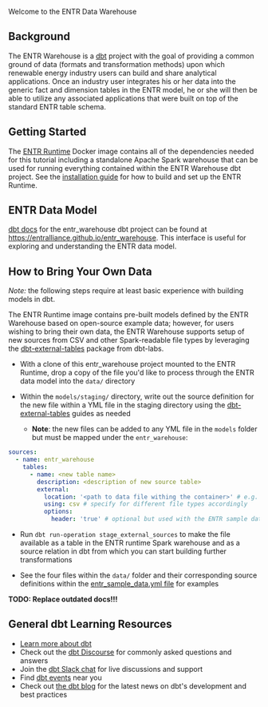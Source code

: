 Welcome to the ENTR Data Warehouse

## Background

The ENTR Warehouse is a [dbt](https://www.getdbt.com/) project with the goal of providing a common ground of data (formats and transformation methods) upon which renewable energy industry users can build and share analytical applications. Once an industry user integrates his or her data into the generic fact and dimension tables in the ENTR model, he or she will then be able to utilize any associated applications that were built on top of the standard ENTR table schema.


## Getting Started

The [ENTR Runtime](https://github.com/entralliance/entr_runtime) Docker image contains all of the dependencies needed for this tutorial including a standalone Apache Spark warehouse that can be used for running everything contained within the ENTR Warehouse dbt project. See the [installation guide](https://entralliance.github.io/install.html) for how to build and set up the ENTR Runtime.


## ENTR Data Model

[dbt docs](https://docs.getdbt.com/docs/building-a-dbt-project/documentation#overview) for the entr_warehouse dbt project can be found at https://entralliance.github.io/entr_warehouse. This interface is useful for exploring and understanding the ENTR data model.


## How to Bring Your Own Data

*Note:* the following steps require at least basic experience with building models in dbt.

The ENTR Runtime image contains pre-built models defined by the ENTR Warehouse based on open-source example data; however, for users wishing to bring their own data, the ENTR Warehouse supports setup of new sources from CSV and other Spark-readable file types by leveraging the [dbt-external-tables](https://github.com/dbt-labs/dbt-external-tables/tree/main) package from dbt-labs.

* With a clone of this entr_warehouse project mounted to the ENTR Runtime, drop a copy of the file you'd like to process through the ENTR data model into the `data/` directory

* Within the `models/staging/` directory, write out the source definition for the new file within a YML file in the staging directory using the [dbt-external-tables](https://github.com/dbt-labs/dbt-external-tables/tree/main) guides as needed

    * **Note**: the new files can be added to any YML file in the `models` folder but must be mapped under the `entr_warehouse`:

```yaml
sources:
  - name: entr_warehouse
    tables:
      - name: <new table name>
        description: <description of new source table>
        external:
          location: '<path to data file withing the container>' # e.g. "/home/jovyan/src/entr_warehouse/data/la_haute_borne_plant_data_sample.csv" - this depends on where you've mounted the entr_warehouse dir in the container
          using: csv # specify for different file types accordingly
          options:
            header: 'true' # optional but used with the ENTR sample data
```

* Run `dbt run-operation stage_external_sources` to make the file available as a table in the ENTR runtime Spark warehouse and as a source relation in dbt from which you can start building further transformations

* See the four files within the `data/` folder and their corresponding source definitions within the [entr_sample_data.yml file](https://github.com/entralliance/entr_warehouse/blob/main/models/staging/entr_sample_data/entr_sample_data.yml) for examples

**TODO: Replace outdated docs!!!**


## General dbt Learning Resources

- [Learn more about dbt](https://docs.getdbt.com/docs/introduction)
- Check out the [dbt Discourse](https://discourse.getdbt.com/) for commonly asked questions and answers
- Join the [dbt Slack chat](http://slack.getdbt.com/) for live discussions and support
- Find [dbt events](https://events.getdbt.com) near you
- Check out [the dbt blog](https://blog.getdbt.com/) for the latest news on dbt's development and best practices

